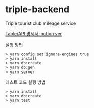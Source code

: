 # triple-backend

Triple tourist club mileage service

[Table/API 명세서-notion ver](https://wirehaired-snapper-f57.notion.site/API-cf415bdf56ab4c20926e3bfcb9ccff9f)

실행 방법
```
> yarn config set ignore-engines true
> yarn install
> yarn db:create
> yarn db:gen
> yarn server
```

테스트 코드 실행 방법
```
> yarn install
> yarn db:create
> yarn test
```
